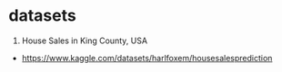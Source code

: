 # datasets
1. House Sales in King County, USA
- https://www.kaggle.com/datasets/harlfoxem/housesalesprediction
